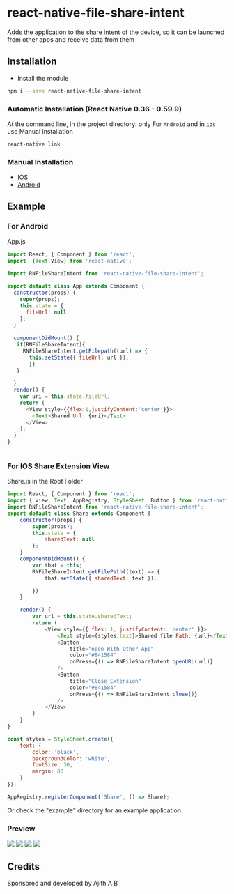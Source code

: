 # react-native-file-share-intent

Adds the application to the share intent of the device, so it can be launched from other apps and receive data from them 




## Installation

* Install the module

```bash
npm i --save react-native-file-share-intent
```

### Automatic Installation (React Native 0.36 - 0.59.9)

At the command line, in the project directory: only For `Android` and in `ios` use Manual installation

```bash
react-native link
```

### Manual Installation
- <a href="https://github.com/ajith-ab/react-native-file-share-intent/tree/master/ios">IOS</a> 
- <a href="https://github.com/ajith-ab/react-native-file-share-intent/tree/master/android">Android</a>   


## Example

### For Android

App.js

```javascript
import React, { Component } from 'react';
import  {Text,View} from 'react-native';

import RNFileShareIntent from 'react-native-file-share-intent';
 
export default class App extends Component {
  constructor(props) {
    super(props); 
    this.state = {
      fileUrl: null,
    };
  }
 
  componentDidMount() {
   if(RNFileShareIntent){
     RNFileShareIntent.getFilepath((url) => {
       this.setState({ fileUrl: url }); 
       })  
   }
  
  }
  render() {
    var uri = this.state.fileUrl;
    return (
      <View style={{flex:1,justifyContent:'center'}}>
        <Text>Shared Url: {uri}</Text>
      </View>
    );
  }
}
 
```

### For IOS Share Extension View

Share.js in the Root Folder

```javascript
import React, { Component } from 'react';
import { View, Text, AppRegistry, StyleSheet, Button } from 'react-native';
import RNFileShareIntent from 'react-native-file-share-intent';
export default class Share extends Component {
    constructor(props) {
        super(props);
        this.state = {
            sharedText: null
        };
    }
    componentDidMount() {
        var that = this;
        RNFileShareIntent.getFilePath((text) => {
            that.setState({ sharedText: text });

        })
    }

    render() {
        var url = this.state.sharedText;
        return (
            <View style={{ flex: 1, justifyContent: 'center' }}>
                <Text style={styles.text}>Shared file Path: {url}</Text>
                <Button
                    title="open With Other App"
                    color="#841584"
                    onPress={() => RNFileShareIntent.openURL(url)}
                />
                <Button
                    title="Close Extension"
                    color="#841584"
                    onPress={() => RNFileShareIntent.close()}
                />
            </View>
        )
    }
}

const styles = StyleSheet.create({
    text: {
        color: 'black',
        backgroundColor: 'white',
        fontSize: 30,
        margin: 80
    }
});

AppRegistry.registerComponent('Share', () => Share);

```



Or check the "example" directory for an example application.

### Preview
<p float="left">
<img src ="https://github.com/ajith-ab/react-native-file-share-intent/blob/master/assets/ios.png" />
<img src ="https://github.com/ajith-ab/react-native-file-share-intent/blob/master/assets/ios_intent.png" />
<img src ="https://github.com/ajith-ab/react-native-file-share-intent/blob/master/assets/android .png" />
<img src ="https://github.com/ajith-ab/react-native-file-share-intent/blob/master/assets/android_intent.png" />
</p>

## Credits

Sponsored and developed by Ajith A B
